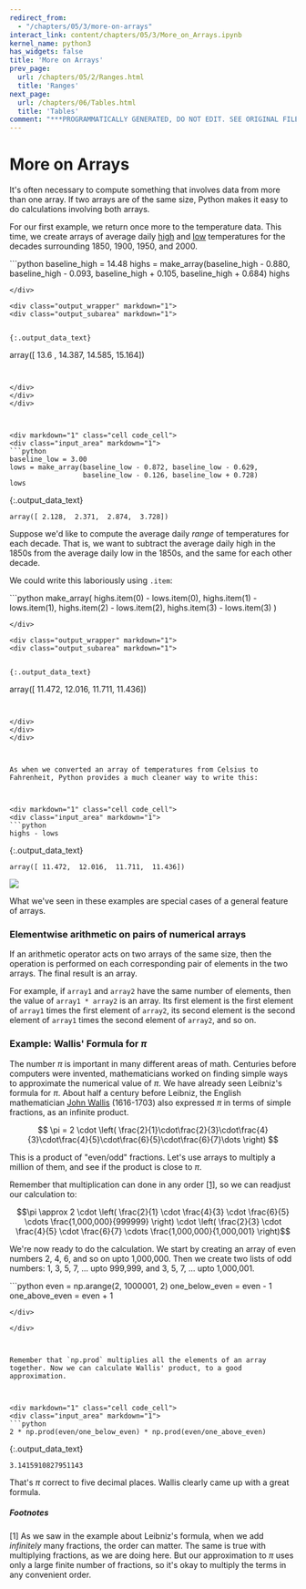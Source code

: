 ```yaml
---
redirect_from:
  - "/chapters/05/3/more-on-arrays"
interact_link: content/chapters/05/3/More_on_Arrays.ipynb
kernel_name: python3
has_widgets: false
title: 'More on Arrays'
prev_page:
  url: /chapters/05/2/Ranges.html
  title: 'Ranges'
next_page:
  url: /chapters/06/Tables.html
  title: 'Tables'
comment: "***PROGRAMMATICALLY GENERATED, DO NOT EDIT. SEE ORIGINAL FILES IN /content***"
---
```

<div markdown="1" class="cell code_cell">


</div>



# More on Arrays
It's often necessary to compute something that involves data from more than one array. If two arrays are of the same size, Python makes it easy to do calculations involving both arrays.

For our first example, we return once more to the temperature data.  This time, we create arrays of average daily [high](http://berkeleyearth.lbl.gov/auto/Regional/TMAX/Text/global-land-TMAX-Trend.txt) and [low](http://berkeleyearth.lbl.gov/auto/Regional/TMIN/Text/global-land-TMIN-Trend.txt) temperatures for the decades surrounding 1850, 1900, 1950, and 2000.



<div markdown="1" class="cell code_cell">
<div class="input_area" markdown="1">
```python
baseline_high = 14.48
highs = make_array(baseline_high - 0.880, 
                   baseline_high - 0.093,
                   baseline_high + 0.105, 
                   baseline_high + 0.684)
highs

```
</div>

<div class="output_wrapper" markdown="1">
<div class="output_subarea" markdown="1">


{:.output_data_text}
```
array([ 13.6  ,  14.387,  14.585,  15.164])
```


</div>
</div>
</div>



<div markdown="1" class="cell code_cell">
<div class="input_area" markdown="1">
```python
baseline_low = 3.00
lows = make_array(baseline_low - 0.872, baseline_low - 0.629,
                  baseline_low - 0.126, baseline_low + 0.728)
lows

```
</div>

<div class="output_wrapper" markdown="1">
<div class="output_subarea" markdown="1">


{:.output_data_text}
```
array([ 2.128,  2.371,  2.874,  3.728])
```


</div>
</div>
</div>



Suppose we'd like to compute the average daily *range* of temperatures for each decade.  That is, we want to subtract the average daily high in the 1850s from the average daily low in the 1850s, and the same for each other decade.

We could write this laboriously using `.item`:



<div markdown="1" class="cell code_cell">
<div class="input_area" markdown="1">
```python
make_array(
    highs.item(0) - lows.item(0),
    highs.item(1) - lows.item(1),
    highs.item(2) - lows.item(2),
    highs.item(3) - lows.item(3)
)

```
</div>

<div class="output_wrapper" markdown="1">
<div class="output_subarea" markdown="1">


{:.output_data_text}
```
array([ 11.472,  12.016,  11.711,  11.436])
```


</div>
</div>
</div>



As when we converted an array of temperatures from Celsius to Fahrenheit, Python provides a much cleaner way to write this:



<div markdown="1" class="cell code_cell">
<div class="input_area" markdown="1">
```python
highs - lows

```
</div>

<div class="output_wrapper" markdown="1">
<div class="output_subarea" markdown="1">


{:.output_data_text}
```
array([ 11.472,  12.016,  11.711,  11.436])
```


</div>
</div>
</div>



<img src="../../../images/array_subtraction.png" />



What we've seen in these examples are special cases of a general feature of arrays.



### Elementwise arithmetic on pairs of numerical arrays
If an arithmetic operator acts on two arrays of the same size, then the operation is performed on each corresponding pair of elements in the two arrays. The final result is an array. 

For example, if `array1` and `array2` have the same number of elements, then the value of `array1 * array2` is an array. Its first element is the first element of `array1` times the first element of `array2`, its second element is the second element of `array1` times the second element of `array2`, and so on.



### Example: Wallis' Formula for $\pi$
The number $\pi$ is important in many different areas of math. Centuries before computers were invented, mathematicians worked on finding simple ways to approximate the numerical value of $\pi$. We have already seen Leibniz's formula for $\pi$. About half a century before Leibniz, the English mathematician [John Wallis](https://en.wikipedia.org/wiki/John_Wallis) (1616-1703) also expressed $\pi$ in terms of simple fractions, as an infinite product.

$$
\pi = 2 \cdot \left( \frac{2}{1}\cdot\frac{2}{3}\cdot\frac{4}{3}\cdot\frac{4}{5}\cdot\frac{6}{5}\cdot\frac{6}{7}\dots \right)
$$



This is a product of "even/odd" fractions. Let's use arrays to multiply a million of them, and see if the product is close to $\pi$.



Remember that multiplication can done in any order [[1]](#footnotes), so we can readjust our calculation to:

$$\pi \approx 2 \cdot \left( \frac{2}{1} \cdot \frac{4}{3} \cdot \frac{6}{5} \cdots \frac{1,000,000}{999999} \right) \cdot \left( \frac{2}{3} \cdot \frac{4}{5} \cdot \frac{6}{7} \cdots \frac{1,000,000}{1,000,001} \right)$$



We're now ready to do the calculation. We start by creating an array of even numbers 2, 4, 6, and so on upto 1,000,000. Then we create two lists of odd numbers: 1, 3, 5, 7, ... upto 999,999, and 3, 5, 7, ... upto 1,000,001.



<div markdown="1" class="cell code_cell">
<div class="input_area" markdown="1">
```python
even = np.arange(2, 1000001, 2)
one_below_even = even - 1
one_above_even = even + 1

```
</div>

</div>



Remember that `np.prod` multiplies all the elements of an array together. Now we can calculate Wallis' product, to a good approximation.



<div markdown="1" class="cell code_cell">
<div class="input_area" markdown="1">
```python
2 * np.prod(even/one_below_even) * np.prod(even/one_above_even)

```
</div>

<div class="output_wrapper" markdown="1">
<div class="output_subarea" markdown="1">


{:.output_data_text}
```
3.1415910827951143
```


</div>
</div>
</div>



That's $\pi$ correct to five decimal places.  Wallis clearly came up with a great formula.



<a id='footnotes'></a>
##### Footnotes
[1] As we saw in the example about Leibniz's formula, when we add  *infinitely* many fractions, the order can matter. The same is true with multiplying fractions, as we are doing here. But our approximation to $\pi$ uses only a large finite number of fractions, so it's okay to multiply the terms in any convenient order.

